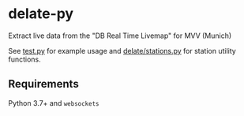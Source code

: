 # delate-py

Extract live data from the "DB Real Time Livemap" for MVV (Munich)

See [test.py](test.py) for example usage and [delate/stations.py](delate/stations.py) for station utility functions.

## Requirements

Python 3.7+ and `websockets`
